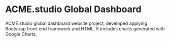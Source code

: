 # ACME.studio Global Dashboard

ACME.studio global dashboard website project, developed applying Bootstrap front-end framework and HTML. It includes charts generated with Google Charts.
